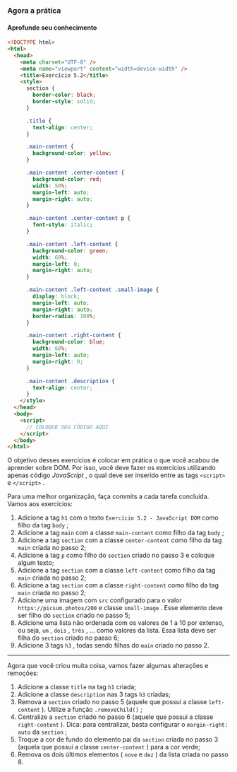 
### Agora a prática


#### Aprofunde seu conhecimento


```html
<!DOCTYPE html>
<html>
  <head>
    <meta charset="UTF-8" />
    <meta name="viewport" content="width=device-width" />
    <title>Exercício 5.2</title>
    <style>
      section {
        border-color: black;
        border-style: solid;
      }

      .title {
        text-align: center;
      }

      .main-content {
        background-color: yellow;
      }

      .main-content .center-content {
        background-color: red;
        width: 50%;
        margin-left: auto;
        margin-right: auto;
      }

      .main-content .center-content p {
        font-style: italic;
      }

      .main-content .left-content {
        background-color: green;
        width: 60%;
        margin-left: 0;
        margin-right: auto;
      }

      .main-content .left-content .small-image {
        display: block;
        margin-left: auto;
        margin-right: auto;
        border-radius: 100%;
      }

      .main-content .right-content {
        background-color: blue;
        width: 60%;
        margin-left: auto;
        margin-right: 0;
      }

      .main-content .description {
        text-align: center;
      }
    </style>
  </head>
  <body>
    <script>
      // COLOQUE SEU CÓDIGO AQUI
    </script>
  </body>
</html>
```

O objetivo desses exercícios é colocar em prática o que você acabou de aprender sobre DOM. Por isso, você deve fazer os exercícios utilizando apenas código  _JavaScript_ , o qual deve ser inserido entre as tags  `<script>`  e  `</script>`  .

Para uma melhor organização, faça commits a cada tarefa concluída. Vamos aos exercícios:

1.  Adicione a tag  `h1`  com o texto  `Exercício 5.2 - JavaScript DOM`  como filho da tag  `body`  ;
2.  Adicione a tag  `main`  com a classe  `main-content`  como filho da tag  `body`  ;
3.  Adicione a tag  `section`  com a classe  `center-content`  como filho da tag  `main`  criada no passo 2;
4.  Adicione a tag  `p`  como filho do  `section`  criado no passo 3 e coloque algum texto;
5.  Adicione a tag  `section`  com a classe  `left-content`  como filho da tag  `main`  criada no passo 2;
6.  Adicione a tag  `section`  com a classe  `right-content`  como filho da tag  `main`  criada no passo 2;
7.  Adicione uma imagem com  `src`  configurado para o valor  `https://picsum.photos/200`  e classe  `small-image`  . Esse elemento deve ser filho do  `section`  criado no passo 5;
8.  Adicione uma lista não ordenada com os valores de 1 a 10 por extenso, ou seja,  `um`  ,  `dois`  ,  `três`  , ... como valores da lista. Essa lista deve ser filha do  `section`  criado no passo 6;
9.  Adicione 3 tags  `h3`  , todas sendo filhas do  `main`  criado no passo 2.

----------

Agora que você criou muita coisa, vamos fazer algumas alterações e remoções:

1.  Adicione a classe  `title`  na tag  `h1`  criada;
2.  Adicione a classe  `description`  nas 3 tags  `h3`  criadas;
3.  Remova a  `section`  criado no passo 5 (aquele que possui a classe  `left-content`  ). Utilize a função  `.removeChild()`  ;
4.  Centralize a  `section`  criado no passo 6 (aquele que possui a classe  `right-content`  ). Dica: para centralizar, basta configurar o  `margin-right: auto`  da  `section`  ;
5.  Troque a cor de fundo do elemento pai da  `section`  criada no passo 3 (aquela que possui a classe  `center-content`  ) para a cor verde;
6.  Remova os dois últimos elementos (  `nove`  e  `dez`  ) da lista criada no passo 8.